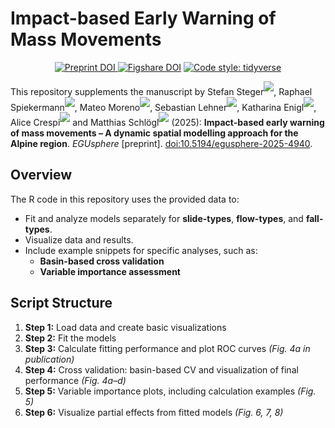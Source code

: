 # Impact-based Early Warning of Mass Movements

<p align="center">
    <a href="https://doi.org/10.5194/egusphere-2025-4940">
        <img alt="Preprint DOI" src="https://img.shields.io/badge/Preprint-10.5194/egusphere--20255--4940-sienna></a>
    <a href="https://doi.org/10.6084/m9.figshare.30271795.v1">
        <img alt="Figshare DOI" src="https://img.shields.io/badge/Supplement-m9.figshare.30271795.v1-a60845"></a>
    <a href="https://style.tidyverse.org">
        <img alt="Code style: tidyverse" src="https://img.shields.io/badge/codestyle-tidyverse-darkblue"></a>
</p>

This repository supplements the manuscript by
Stefan Steger<sup>[![](https://info.orcid.org/wp-content/uploads/2019/11/orcid_16x16.png)](https://orcid.org/0000-0003-0886-5191)</sup>,
Raphael Spiekermann<sup>[![](https://info.orcid.org/wp-content/uploads/2019/11/orcid_16x16.png)](https://orcid.org/0000-0002-4772-9750)</sup>,
Mateo Moreno<sup>[![](https://info.orcid.org/wp-content/uploads/2019/11/orcid_16x16.png)](https://orcid.org/0000-0002-9530-3076)</sup>,
Sebastian Lehner<sup>[![](https://info.orcid.org/wp-content/uploads/2019/11/orcid_16x16.png)](https://orcid.org/0000-0002-7562-8172)</sup>,
Katharina Enigl<sup>[![](https://info.orcid.org/wp-content/uploads/2019/11/orcid_16x16.png)](https://orcid.org/0000-0002-3263-0918)</sup>,
Alice Crespi<sup>[![](https://info.orcid.org/wp-content/uploads/2019/11/orcid_16x16.png)](https://orcid.org/0000-0003-4186-8474)</sup>
and
Matthias Schlögl<sup>[![](https://info.orcid.org/wp-content/uploads/2019/11/orcid_16x16.png)](https://orcid.org/0000-0002-4357-523X)</sup>
(2025):
**Impact-based early warning of mass movements – A dynamic spatial modelling approach for the Alpine region**.
*EGUsphere* [preprint]. [doi:10.5194/egusphere-2025-4940](https://doi.org/10.5194/egusphere-2025-4940).


## Overview

The R code in this repository uses the provided data to:

- Fit and analyze models separately for **slide-types**, **flow-types**, and **fall-types**.  
- Visualize data and results.  
- Include example snippets for specific analyses, such as:
  - **Basin-based cross validation**  
  - **Variable importance assessment**  


## Script Structure

1. **Step 1:** Load data and create basic visualizations  
2. **Step 2:** Fit the models  
3. **Step 3:** Calculate fitting performance and plot ROC curves *(Fig. 4a in publication)*  
4. **Step 4:** Cross validation: basin-based CV and visualization of final performance *(Fig. 4a–d)*  
5. **Step 5:** Variable importance plots, including calculation examples *(Fig. 5)*  
6. **Step 6:** Visualize partial effects from fitted models *(Fig. 6, 7, 8)*
